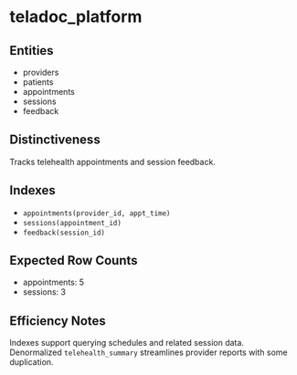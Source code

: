 # teladoc_platform

## Entities
- providers
- patients
- appointments
- sessions
- feedback

## Distinctiveness
Tracks telehealth appointments and session feedback.

## Indexes
- `appointments(provider_id, appt_time)`
- `sessions(appointment_id)`
- `feedback(session_id)`

## Expected Row Counts
- appointments: 5
- sessions: 3

## Efficiency Notes
Indexes support querying schedules and related session data. Denormalized `telehealth_summary` streamlines provider reports with some duplication.

